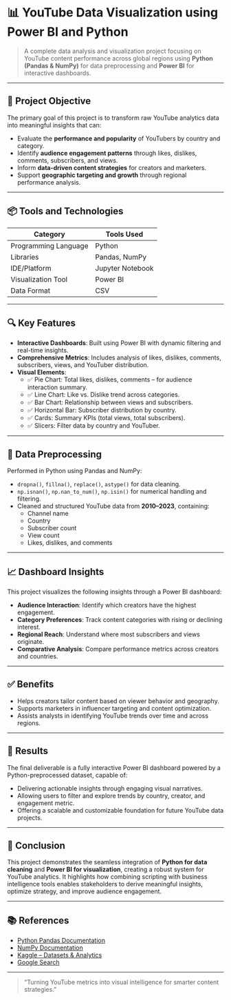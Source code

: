 # 📊 YouTube Data Visualization using Power BI and Python

> A complete data analysis and visualization project focusing on YouTube content performance across global regions using **Python (Pandas & NumPy)** for data preprocessing and **Power BI** for interactive dashboards.

---

## 🎯 Project Objective

The primary goal of this project is to transform raw YouTube analytics data into meaningful insights that can:

- Evaluate the **performance and popularity** of YouTubers by country and category.
- Identify **audience engagement patterns** through likes, dislikes, comments, subscribers, and views.
- Inform **data-driven content strategies** for creators and marketers.
- Support **geographic targeting and growth** through regional performance analysis.

---

## 📦 Tools and Technologies

| Category             | Tools Used                  |
|----------------------|-----------------------------|
| Programming Language | Python                      |
| Libraries            | Pandas, NumPy               |
| IDE/Platform         | Jupyter Notebook            |
| Visualization Tool   | Power BI                    |
| Data Format          | CSV                         |

---

## 🔍 Key Features

- **Interactive Dashboards**: Built using Power BI with dynamic filtering and real-time insights.
- **Comprehensive Metrics**: Includes analysis of likes, dislikes, comments, subscribers, views, and YouTuber distribution.
- **Visual Elements**:
  - ✅ Pie Chart: Total likes, dislikes, comments – for audience interaction summary.
  - ✅ Line Chart: Like vs. Dislike trend across categories.
  - ✅ Bar Chart: Relationship between views and subscribers.
  - ✅ Horizontal Bar: Subscriber distribution by country.
  - ✅ Cards: Summary KPIs (total views, total subscribers).
  - ✅ Slicers: Filter data by country and YouTuber.

---

## 🧹 Data Preprocessing

Performed in Python using Pandas and NumPy:
- `dropna()`, `fillna()`, `replace()`, `astype()` for data cleaning.
- `np.isnan()`, `np.nan_to_num()`, `np.isin()` for numerical handling and filtering.
- Cleaned and structured YouTube data from **2010–2023**, containing:
  - Channel name
  - Country
  - Subscriber count
  - View count
  - Likes, dislikes, and comments

---

## 📈 Dashboard Insights

This project visualizes the following insights through a Power BI dashboard:

- **Audience Interaction**: Identify which creators have the highest engagement.
- **Category Preferences**: Track content categories with rising or declining interest.
- **Regional Reach**: Understand where most subscribers and views originate.
- **Comparative Analysis**: Compare performance metrics across creators and countries.

---

## ✅ Benefits

- Helps creators tailor content based on viewer behavior and geography.
- Supports marketers in influencer targeting and content optimization.
- Assists analysts in identifying YouTube trends over time and across regions.

---

## 🧪 Results

The final deliverable is a fully interactive Power BI dashboard powered by a Python-preprocessed dataset, capable of:

- Delivering actionable insights through engaging visual narratives.
- Allowing users to filter and explore trends by country, creator, and engagement metric.
- Offering a scalable and customizable foundation for future YouTube data projects.

---

## 🏁 Conclusion

This project demonstrates the seamless integration of **Python for data cleaning** and **Power BI for visualization**, creating a robust system for YouTube analytics. It highlights how combining scripting with business intelligence tools enables stakeholders to derive meaningful insights, optimize strategy, and improve audience engagement.

---

## 📚 References

- [Python Pandas Documentation](https://pandas.pydata.org/docs/)
- [NumPy Documentation](https://numpy.org/doc/)
- [Kaggle – Datasets & Analytics](https://www.kaggle.com/)
- [Google Search](https://www.google.com)

---

> “Turning YouTube metrics into visual intelligence for smarter content strategies.”

